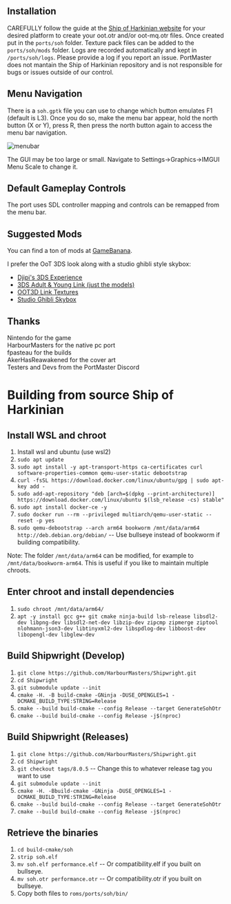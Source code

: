 ## Installation
CAREFULLY follow the guide at the [Ship of Harkinian website](https://www.shipofharkinian.com/setup-guide) for your desired platform to create your oot.otr and/or oot-mq.otr files. Once created put in the `ports/soh` folder. Texture pack files can be added to the `ports/soh/mods` folder. 
Logs are recorded automatically and kept in `/ports/soh/logs`. Please provide a log if you report an issue. PortMaster does not mantain the Ship of Harkinian repository and is not responsible for bugs or issues outside of our control.

## Menu Navigation
There is a `soh.gptk` file you can use to change which button emulates F1 (default is L3). Once you do so, make the menu bar appear, hold the north button (X or Y), press R, then press the north button again to access the menu bar navigation.

![menubar](https://github.com/JeodC/PortMaster-ShipOfHarkinian/assets/47716344/82b1de1d-11a9-49da-8500-61bc26902cbe)

The GUI may be too large or small. Navigate to Settings->Graphics->IMGUI Menu Scale to change it.

## Default Gameplay Controls
The port uses SDL controller mapping and controls can be remapped from the menu bar.

## Suggested Mods
You can find a ton of mods at [GameBanana](https://gamebanana.com/mods/games/16121?_aFilters%5BGeneric_Name%5D=contains%2C3ds&_sSort=Generic_MostDownloaded).  

I prefer the OoT 3DS look along with a studio ghibli style skybox:
- [Djipi's 3DS Experience](https://gamebanana.com/mods/477979)
- [3DS Adult & Young Link (just the models)](https://gamebanana.com/mods/475743)
- [OOT3D Link Textures](https://gamebanana.com/mods/478711)
- [Studio Ghibli Skybox](https://www.iansantosart.com/zeldaoot)

## Thanks
Nintendo for the game  
HarbourMasters for the native pc port  
fpasteau for the builds  
AkerHasReawakened for the cover art  
Testers and Devs from the PortMaster Discord  

# Building from source Ship of Harkinian

## Install WSL and chroot
1. 	Install wsl and ubuntu (use wsl2)
2. 	`sudo apt update`
3.	`sudo apt install -y apt-transport-https ca-certificates curl software-properties-common qemu-user-static debootstrap`
4.	`curl -fsSL https://download.docker.com/linux/ubuntu/gpg | sudo apt-key add -`
5.	`sudo add-apt-repository "deb [arch=$(dpkg --print-architecture)] https://download.docker.com/linux/ubuntu $(lsb_release -cs) stable"`
6.	`sudo apt install docker-ce -y`
7.	`sudo docker run --rm --privileged multiarch/qemu-user-static --reset -p yes`
8.	`sudo qemu-debootstrap --arch arm64 bookworm /mnt/data/arm64 http://deb.debian.org/debian/` -- Use bullseye instead of bookworm if building compatibility.

Note: The folder `/mnt/data/arm64` can be modified, for example to `/mnt/data/bookworm-arm64`. This is useful if you like to maintain multiple chroots.

## Enter chroot and install dependencies
1. 	`sudo chroot /mnt/data/arm64/`
2.  `apt -y install gcc g++ git cmake ninja-build lsb-release libsdl2-dev libpng-dev libsdl2-net-dev libzip-dev zipcmp zipmerge ziptool nlohmann-json3-dev libtinyxml2-dev libspdlog-dev libboost-dev libopengl-dev libglew-dev`

## Build Shipwright (Develop)
1.  `git clone https://github.com/HarbourMasters/Shipwright.git`
2.  `cd Shipwright`
3.  `git submodule update --init`
4.  `cmake -H. -B build-cmake -GNinja -DUSE_OPENGLES=1 -DCMAKE_BUILD_TYPE:STRING=Release`
5.  `cmake --build build-cmake --config Release --target GenerateSohOtr`
6.  `cmake --build build-cmake --config Release -j$(nproc)`

## Build Shipwright (Releases)
1.  `git clone https://github.com/HarbourMasters/Shipwright.git`
2.  `cd Shipwright`
3.  `git checkout tags/8.0.5` -- Change this to whatever release tag you want to use
4.  `git submodule update --init`
5.  `cmake -H. -Bbuild-cmake -GNinja -DUSE_OPENGLES=1 -DCMAKE_BUILD_TYPE:STRING=Release`
6.  `cmake --build build-cmake --config Release --target GenerateSohOtr`
7.  `cmake --build build-cmake --config Release -j$(nproc)`

## Retrieve the binaries
1.  `cd build-cmake/soh`
2.  `strip soh.elf`
3.  `mv soh.elf performance.elf` -- Or compatibility.elf if you built on bullseye.
4.  `mv soh.otr performance.otr` -- Or compatibility.otr if you built on bullseye.
5.  Copy both files to `roms/ports/soh/bin/`



